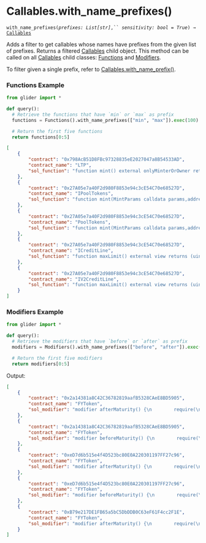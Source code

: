 # Callables.with\_name\_prefixes()

`with_name_prefixes(`_`prefixes: List[str]`_`,`` `_`sensitivity: bool = True`_`) →` [`Callables`](./)

Adds a filter to get callables whose names have prefixes from the given list of prefixes. Returns a filtered [Callables](./) child object. This method can be called on all [Callables](./) child classes: [Functions](functions/) and [Modifiers](modifiers/).

To filter given a single prefix, refer to [Callables.with\_name\_prefix()](callables.with\_name\_prefix.md).

### Functions Example

```python
from glider import *

def query():
  # Retrieve the functions that have `min` or `max` as prefix
  functions = Functions().with_name_prefixes(["min", "max"]).exec(100)

  # Return the first five functions
  return functions[0:5]
```

```json
[
    {
        "contract": "0x798AcB51D8FBc97328835eE2027047a8B54533AD",
        "contract_name": "LTP",
        "sol_function": "function mint() external onlyMinterOrOwner returns (uint256) {\n        _mint(address(this),nextId);\n        flowRates[nextId] = _testFlowRate;\n\n        uint256 ltpId = nextId;\n        nextId += 1;\n        return ltpId;\n    }"
    },
    {
        "contract": "0x27A05e7a40F2d980F8853e94c3cE54C70e68527D",
        "contract_name": "IPoolTokens",
        "sol_function": "function mint(MintParams calldata params,address to) external returns (uint256);"
    },
    {
        "contract": "0x27A05e7a40F2d980F8853e94c3cE54C70e68527D",
        "contract_name": "PoolTokens",
        "sol_function": "function mint(MintParams calldata params,address to)\n    external\n    override\n    returns (uint256 tokenId)\n  {\n    return self_mint(params,to,lastTokenId + 1);\n  }"
    },
    {
        "contract": "0x27A05e7a40F2d980F8853e94c3cE54C70e68527D",
        "contract_name": "ICreditLine",
        "sol_function": "function maxLimit() external view returns (uint256);"
    },
    {
        "contract": "0x27A05e7a40F2d980F8853e94c3cE54C70e68527D",
        "contract_name": "IV2CreditLine",
        "sol_function": "function maxLimit() external view returns (uint256);"
    }
]
```

### Modifiers Example

```python
from glider import *

def query():
  # Retrieve the modifiers that have `before` or `after` as prefix
  modifiers = Modifiers().with_name_prefixes(["before", "after"]).exec(100)

  # Return the first five modifiers
  return modifiers[0:5]
```

Output:

```json
[
    {
        "contract": "0x2a14381a8C42C36782819aafB5328CAeE8BD5905",
        "contract_name": "FYToken",
        "sol_modifier": "modifier afterMaturity() {\n        require(\n            uint32(block.timestamp) >= maturity,\"Only after maturity\"\n        );\n        _;\n    }"
    },
    {
        "contract": "0x2a14381a8C42C36782819aafB5328CAeE8BD5905",
        "contract_name": "FYToken",
        "sol_modifier": "modifier beforeMaturity() {\n        require(\n            uint32(block.timestamp) < maturity,\"Only before maturity\"\n        );\n        _;\n    }"
    },
    {
        "contract": "0xeD7d6b515e4f4D523bc80E0A220301197FF27c96",
        "contract_name": "FYToken",
        "sol_modifier": "modifier afterMaturity() {\n        require(\n            uint32(block.timestamp) >= maturity,\"Only after maturity\"\n        );\n        _;\n    }"
    },
    {
        "contract": "0xeD7d6b515e4f4D523bc80E0A220301197FF27c96",
        "contract_name": "FYToken",
        "sol_modifier": "modifier beforeMaturity() {\n        require(\n            uint32(block.timestamp) < maturity,\"Only before maturity\"\n        );\n        _;\n    }"
    },
    {
        "contract": "0xB79e217DE1FB65a5bC5DbDDB0C63eF61F4cc2F1E",
        "contract_name": "FYToken",
        "sol_modifier": "modifier afterMaturity() {\n        require(\n            uint32(block.timestamp) >= maturity,\"Only after maturity\"\n        );\n        _;\n    }"
    }
]
```
